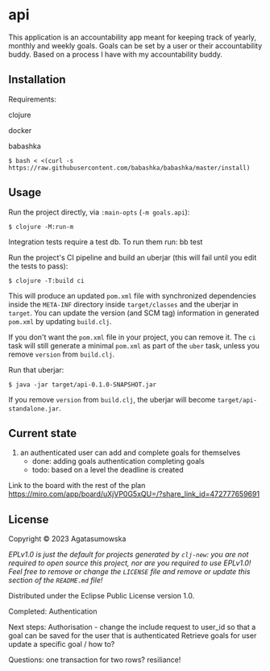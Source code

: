 # api

This application is an accountability app meant for keeping track of yearly, monthly and weekly goals.
Goals can be set by a user or their accountability buddy. Based on a process I have with my accountability
buddy.

## Installation

Requirements:

clojure

docker 

babashka

    $ bash < <(curl -s https://raw.githubusercontent.com/babashka/babashka/master/install)

## Usage


Run the project directly, via `:main-opts` (`-m goals.api`):

    $ clojure -M:run-m

Integration tests require a test db. To run them run:
    bb test

Run the project's CI pipeline and build an uberjar (this will fail until you edit the tests to pass):

    $ clojure -T:build ci

This will produce an updated `pom.xml` file with synchronized dependencies inside the `META-INF`
directory inside `target/classes` and the uberjar in `target`. You can update the version (and SCM tag)
information in generated `pom.xml` by updating `build.clj`.

If you don't want the `pom.xml` file in your project, you can remove it. The `ci` task will
still generate a minimal `pom.xml` as part of the `uber` task, unless you remove `version`
from `build.clj`.

Run that uberjar:

    $ java -jar target/api-0.1.0-SNAPSHOT.jar

If you remove `version` from `build.clj`, the uberjar will become `target/api-standalone.jar`.

## Current state
1. an authenticated user can add and complete goals for themselves
    - done:
        adding goals
        authentication
        completing goals
    - todo:
        based on a level the deadline is created

Link to the board with the rest of the plan https://miro.com/app/board/uXjVP0G5xQU=/?share_link_id=472777659691

## License

Copyright © 2023 Agatasumowska

_EPLv1.0 is just the default for projects generated by `clj-new`: you are not_
_required to open source this project, nor are you required to use EPLv1.0!_
_Feel free to remove or change the `LICENSE` file and remove or update this_
_section of the `README.md` file!_

Distributed under the Eclipse Public License version 1.0.

Completed:
Authentication

Next steps:
Authorisation - change the include request to user_id so that a goal can be saved for the user that is authenticated
Retrieve goals for user
update a specific goal / how to?


Questions:
one transaction for two rows? resiliance!